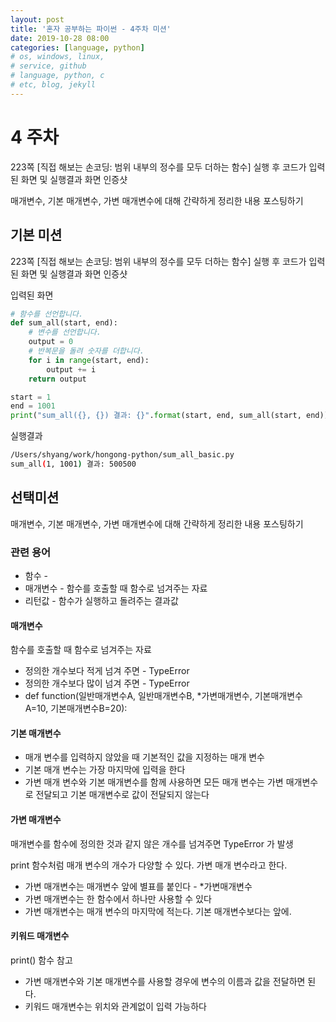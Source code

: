 ```yaml
---
layout: post
title: '혼자 공부하는 파이썬 - 4주차 미션'
date: 2019-10-28 08:00
categories: [language, python]
# os, windows, linux, 
# service, github
# language, python, c
# etc, blog, jekyll
---
```


# 4 주차
223쪽 [직접 해보는 손코딩: 범위 내부의 정수를 모두 더하는 함수] 실행 후 코드가 입력된 화면 및 실행결과 화면 인증샷

매개변수, 기본 매개변수, 가변 매개변수에 대해 간략하게 정리한 내용 포스팅하기

## 기본 미션
223쪽 [직접 해보는 손코딩: 범위 내부의 정수를 모두 더하는 함수] 실행 후 코드가 입력된 화면 및 실행결과 화면 인증샷

입력된 화면
```python
# 함수를 선언합니다.
def sum_all(start, end):
    # 변수를 선언합니다.
    output = 0
    # 반복문을 돌려 숫자를 더합니다.
    for i in range(start, end):
        output += i
    return output

start = 1
end = 1001
print("sum_all({}, {}) 결과: {}".format(start, end, sum_all(start, end)))
```

실행결과
```bash
/Users/shyang/work/hongong-python/sum_all_basic.py
sum_all(1, 1001) 결과: 500500
```

## 선택미션
매개변수, 기본 매개변수, 가변 매개변수에 대해 간략하게 정리한 내용 포스팅하기

### 관련 용어
- 함수 -
- 매개변수 - 함수를 호출할 때 함수로 넘겨주는 자료
- 리턴값 - 함수가 실행하고 돌려주는 결과값

#### 매개변수
함수를 호출할 때 함수로 넘겨주는 자료
- 정의한 개수보다 적게 넘겨 주면 - TypeError
- 정의한 개수보다 많이 넘겨 주면 - TypeError
- def function(일반매개변수A, 일반매개변수B, *가변매개변수, 기본매개변수A=10, 기본매개변수B=20):

#### 기본 매개변수
- 매개 변수를 입력하지 않았을 때 기본적인 값을 지정하는 매개 변수
- 기본 매개 변수는 가장 마지막에 입력을 한다
- 가변 매개 변수와 기본 매개변수를 함께 사용하면 모든 매개 변수는 가변 매개변수로 전달되고 기본 매개변수로 값이 전달되지 않는다

#### 가변 매개변수
매개변수를 함수에 정의한 것과 같지 않은 개수를 넘겨주면 TypeError 가 발생

print 함수처럼 매개 변수의 개수가 다양할 수 있다. 가변 매개 변수라고 한다.
- 가변 매개변수는 매개변수 앞에 별표를 붙인다 - *가변매개변수
- 가변 매개변수는 한 함수에서 하나만 사용할 수 있다
- 가변 매개변수는 매개 변수의 마지막에 적는다. 기본 매개변수보다는 앞에.

#### 키워드 매개변수
print() 함수 참고
- 가변 매개변수와 기본 매개변수를 사용할 경우에 변수의 이름과 값을 전달하면 된다.
- 키워드 매개변수는 위치와 관계없이 입력 가능하다